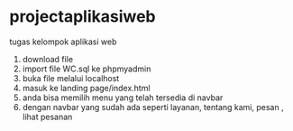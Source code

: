 # projectaplikasiweb
tugas kelompok aplikasi web
1. download file
2. import file WC.sql ke phpmyadmin
3. buka file melalui localhost
4. masuk ke landing page/index.html
5. anda bisa memilih menu yang telah tersedia di navbar
6. dengan navbar yang sudah ada seperti layanan, tentang kami, pesan , lihat pesanan 
